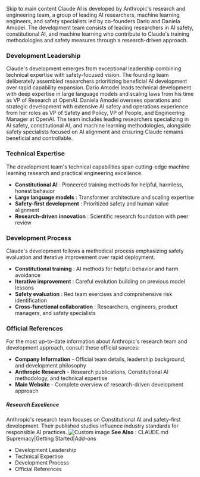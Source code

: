 Skip to main content
Claude AI is developed by Anthropic's research and engineering team, a group of leading AI researchers, machine learning engineers, and safety specialists led by co-founders Dario and Daniela Amodei.
The development team consists of leading researchers in AI safety, constitutional AI, and machine learning who contribute to Claude's training methodologies and safety measures through a research-driven approach.
### Development Leadership​
Claude's development emerges from exceptional leadership combining technical expertise with safety-focused vision. The founding team deliberately assembled researchers prioritizing beneficial AI development over rapid capability expansion.
Dario Amodei leads technical development with deep expertise in large language models and scaling laws from his time as VP of Research at OpenAI. Daniela Amodei oversees operations and strategic development with extensive AI safety and operations experience from her roles as VP of Safety and Policy, VP of People, and Engineering Manager at OpenAI. The team includes leading researchers specializing in AI safety, constitutional AI, and machine learning methodologies, alongside safety specialists focused on AI alignment and ensuring Claude remains beneficial and controllable.
### Technical Expertise​
The development team's technical capabilities span cutting-edge machine learning research and practical engineering excellence.
  * **Constitutional AI** : Pioneered training methods for helpful, harmless, honest behavior
  * **Large language models** : Transformer architecture and scaling expertise
  * **Safety-first development** : Prioritized safety and human value alignment
  * **Research-driven innovation** : Scientific research foundation with peer review


### Development Process​
Claude's development follows a methodical process emphasizing safety evaluation and iterative improvement over rapid deployment.
  * **Constitutional training** : AI methods for helpful behavior and harm avoidance
  * **Iterative improvement** : Careful evolution building on previous model lessons
  * **Safety evaluation** : Red team exercises and comprehensive risk identification
  * **Cross-functional collaboration** : Researchers, engineers, product managers, and safety specialists


### Official References​
For the most up-to-date information about Anthropic's research team and development approach, consult these official sources:
  * **Company Information** - Official team details, leadership background, and development philosophy
  * **Anthropic Research** - Research publications, Constitutional AI methodology, and technical expertise
  * **Main Website** - Complete overview of research-driven development approach


##### Research Excellence
Anthropic's research team focuses on Constitutional AI and safety-first development. Their published studies influence industry standards for responsible AI practices.
![Custom image](https://www.claudelog.com/img/discovery/002.png)
**See Also** : CLAUDE.md Supremacy|Getting Started|Add-ons
  * Development Leadership
  * Technical Expertise
  * Development Process
  * Official References


